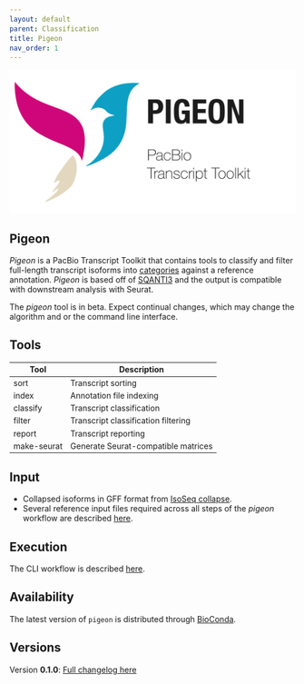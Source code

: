 ```yaml
---
layout: default
parent: Classification
title: Pigeon
nav_order: 1
---
```


<p align="center">
  <img src="../img/pigeon-card.png" alt="pigeon logo" width="650px"/>
</p>

## Pigeon

_Pigeon_ is a PacBio Transcript Toolkit that contains tools to classify and filter full-length transcript isoforms into [categories](/categories) against a reference annotation. _Pigeon_ is based off of [SQANTI3](https://github.com/ConesaLab/SQANTI3) and the output is compatible with downstream analysis with Seurat.

The _pigeon_ tool is in beta. Expect continual changes, which may change the algorithm and or the command line interface.

## Tools

| Tool | Description |
| ----------- | ---- |
| sort        | Transcript sorting |
| index       | Annotation file indexing |
| classify    | Transcript classification |
| filter      | Transcript classification filtering |
| report      | Transcript reporting |
| make-seurat | Generate Seurat-compatible matrices |

## Input

- Collapsed isoforms in GFF format from [IsoSeq collapse](/isoseq-collapse).
- Several reference input files required across all steps of the _pigeon_ workflow are described [here](/pigon-input).

## Execution

The CLI workflow is described [here](/workflow).

## Availability
The latest version of `pigeon` is distributed through [BioConda](https://github.com/PacificBiosciences/pbbioconda).

## Versions
Version **0.1.0**: [Full changelog here](/pigeon-changelog)